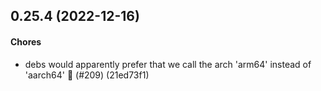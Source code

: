 ## 0.25.4 (2022-12-16)

#### Chores

* debs would apparently prefer that we call the arch 'arm64' instead of 'aarch64' :shrug: (#209) (21ed73f1)

